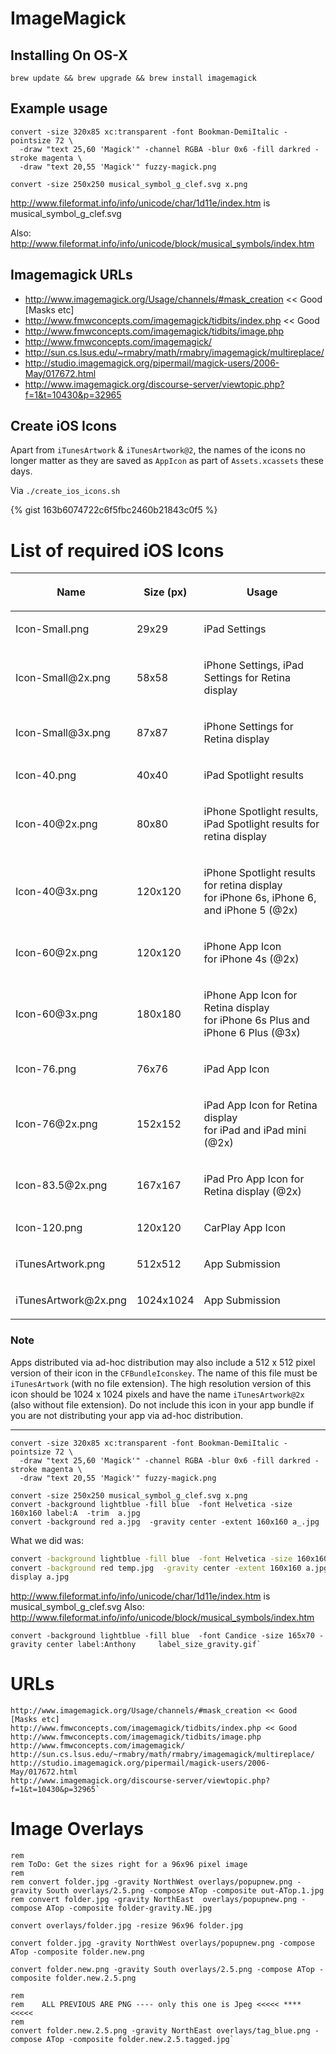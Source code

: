 # ImageMagick

## Installing On OS-X

`brew update && brew upgrade && brew install imagemagick`

## Example usage

```
convert -size 320x85 xc:transparent -font Bookman-DemiItalic -pointsize 72 \
  -draw "text 25,60 'Magick'" -channel RGBA -blur 0x6 -fill darkred -stroke magenta \ 
  -draw "text 20,55 'Magick'" fuzzy-magick.png

convert -size 250x250 musical_symbol_g_clef.svg x.png
```

http://www.fileformat.info/info/unicode/char/1d11e/index.htm is musical_symbol_g_clef.svg

Also: http://www.fileformat.info/info/unicode/block/musical_symbols/index.htm


## Imagemagick URLs

 * http://www.imagemagick.org/Usage/channels/#mask_creation << Good [Masks etc]
 * http://www.fmwconcepts.com/imagemagick/tidbits/index.php << Good
 * http://www.fmwconcepts.com/imagemagick/tidbits/image.php
 * http://www.fmwconcepts.com/imagemagick/
 * http://sun.cs.lsus.edu/~rmabry/math/rmabry/imagemagick/multireplace/
 * http://studio.imagemagick.org/pipermail/magick-users/2006-May/017672.html
 * http://www.imagemagick.org/discourse-server/viewtopic.php?f=1&t=10430&p=32965

## Create iOS Icons

Apart from `iTunesArtwork` & `iTunesArtwork@2`, the names of the icons no longer matter as they
are saved as `AppIcon` as part of `Assets.xcassets` these days.

Via `./create_ios_icons.sh`

{% gist 163b6074722c6f5fbc2460b21843c0f5 %}


# List of required iOS Icons

<table class="ios-icons">
      <thead>
        <tr>
          <th>
            <p>Name</p>
          </th>
          <th>
            <p>Size (px)</p>
          </th>
          <th>
            <p>Usage</p>
          </th>
        </tr>
      </thead>
      <tbody>
        <tr>
          <td>
            <p>Icon-Small.png</p>
          </td>
          <td>
            <p>29x29</p>
          </td>
          <td>
            <p>iPad Settings</p>
          </td>
        </tr>
        <tr>
          <td>
            <p>Icon-Small@2x.png</p>
          </td>
          <td>
            <p>58x58</p>
          </td>
          <td>
            <p>iPhone Settings, iPad Settings for Retina display</p>
          </td>
        </tr>
        <tr>
          <td>
            <p>Icon-Small@3x.png</p>
          </td>
          <td>
            <p>87x87</p>
          </td>
          <td>
            <p>iPhone Settings for Retina display</p>
          </td>
        </tr>
        <tr>
          <td>
            <p>Icon-40.png</p>
          </td>
          <td>
            <p>40x40</p>
          </td>
          <td>
            <p>iPad Spotlight results</p>
          </td>
        </tr>
        <tr>
          <td>
            <p>Icon-40@2x.png</p>
          </td>
          <td>
            <p>80x80</p>
          </td>
          <td>
            <p>iPhone Spotlight results, iPad Spotlight results for retina
            display</p>
          </td>
        </tr>
        <tr>
          <td>
            <p>Icon-40@3x.png</p>
          </td>
          <td>
            <p>120x120</p>
          </td>
          <td>
            <p>iPhone Spotlight results for retina
            display<br>for iPhone 6s, iPhone 6, and iPhone 5 (@2x)</p>
          </td>
        </tr>
        <tr>
          <td>
            <p>Icon-60@2x.png</p>
          </td>
          <td>
            <p>120x120</p>
          </td>
          <td>
            <p>iPhone App Icon<br>for iPhone 4s (@2x)</p>
          </td>
        </tr>
        <tr>
          <td>
            <p>Icon-60@3x.png</p>
          </td>
          <td>
            <p>180x180</p>
          </td>
          <td>
            <p>iPhone App Icon for Retina display<br>for iPhone 6s Plus and iPhone 6 Plus (@3x)</p>
          </td>
        </tr>
        <tr>
          <td>
            <p>Icon-76.png</p>
          </td>
          <td>
            <p>76x76</p>
          </td>
          <td>
            <p>iPad App Icon</p>
          </td>
        </tr>
        <tr>
          <td>
            <p>Icon-76@2x.png</p>
          </td>
          <td>
            <p>152x152</p>
          </td>
          <td>
            <p>iPad App Icon for Retina display<br>for iPad and iPad mini (@2x)</p>
          </td>
        </tr>
        <tr>
          <td>
            <p>Icon-83.5@2x.png</p>
          </td>
          <td>
            <p>167x167</p>
          </td>
          <td>
            <p>iPad Pro App Icon for Retina display (@2x)</p>
          </td>
        </tr>
        <tr>
          <td>
            <p>Icon-120.png</p>
          </td>
          <td>
            <p>120x120</p>
          </td>
          <td>
            <p>CarPlay App Icon</p>
          </td>
        </tr>
        <tr>
          <td>
            <p>iTunesArtwork.png</p>
          </td>
          <td>
            <p>512x512</p>
          </td>
          <td>
            <p>App Submission</p>
          </td>
        </tr>
        <tr>
          <td>
            <p>iTunesArtwork@2x.png</p>
          </td>
          <td>
            <p>1024x1024</p>
          </td>
          <td>
            <p>App Submission</p>
          </td>
        </tr>
      </tbody>
</table>


### Note

Apps distributed via ad-hoc distribution may also include a 512 x 512 pixel version of their icon in the `CFBundleIconskey`.
The name of this file must be `iTunesArtwork` (with no file extension). The high resolution version of this icon should be 1024 x 1024 pixels and have the name `iTunesArtwork@2x`
(also without file extension). Do not include this icon in your app bundle if you are not distributing your app via ad-hoc distribution.


----

```
convert -size 320x85 xc:transparent -font Bookman-DemiItalic -pointsize 72 \
  -draw "text 25,60 'Magick'" -channel RGBA -blur 0x6 -fill darkred -stroke magenta \ 
  -draw "text 20,55 'Magick'" fuzzy-magick.png

convert -size 250x250 musical_symbol_g_clef.svg x.png
convert -background lightblue -fill blue  -font Helvetica -size 160x160 label:A  -trim  a.jpg
convert -background red a.jpg  -gravity center -extent 160x160 a_.jpg
```


What we did was:

```bash
convert -background lightblue -fill blue  -font Helvetica -size 160x160 label:A  -trim  temp.jpg
convert -background red temp.jpg  -gravity center -extent 160x160 a.jpg
display a.jpg
```


http://www.fileformat.info/info/unicode/char/1d11e/index.htm is musical_symbol_g_clef.svg
Also: http://www.fileformat.info/info/unicode/block/musical_symbols/index.htm

```
convert -background lightblue -fill blue  -font Candice -size 165x70 -gravity center label:Anthony     label_size_gravity.gif`
```

# URLs

```
http://www.imagemagick.org/Usage/channels/#mask_creation << Good [Masks etc]
http://www.fmwconcepts.com/imagemagick/tidbits/index.php << Good
http://www.fmwconcepts.com/imagemagick/tidbits/image.php
http://www.fmwconcepts.com/imagemagick/
http://sun.cs.lsus.edu/~rmabry/math/rmabry/imagemagick/multireplace/
http://studio.imagemagick.org/pipermail/magick-users/2006-May/017672.html
http://www.imagemagick.org/discourse-server/viewtopic.php?f=1&t=10430&p=32965`
```

# Image Overlays

```
rem
rem ToDo: Get the sizes right for a 96x96 pixel image
rem
rem convert folder.jpg -gravity NorthWest overlays/popupnew.png -gravity South overlays/2.5.png -compose ATop -composite out-ATop.1.jpg
rem convert folder.jpg -gravity NorthEast  overlays/popupnew.png -compose ATop -composite folder-gravity.NE.jpg

convert overlays/folder.jpg -resize 96x96 folder.jpg

convert folder.jpg -gravity NorthWest overlays/popupnew.png -compose ATop -composite folder.new.png

convert folder.new.png -gravity South overlays/2.5.png -compose ATop -composite folder.new.2.5.png

rem
rem    ALL PREVIOUS ARE PNG ---- only this one is Jpeg <<<<< **** <<<<<
rem
convert folder.new.2.5.png -gravity NorthEast overlays/tag_blue.png -compose ATop -composite folder.new.2.5.tagged.jpg`
```